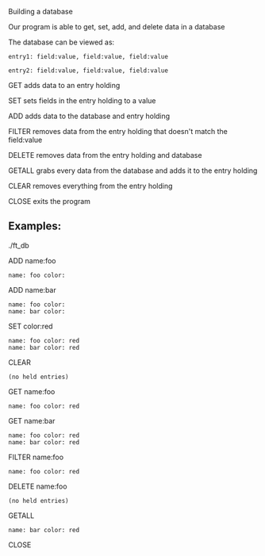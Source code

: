 Building a database

Our program is able to get, set, add, and delete data in a database

The database can be viewed as:

	entry1: field:value, field:value, field:value

	entry2: field:value, field:value, field:value

GET adds data to an entry holding

SET sets fields in the entry holding to a value

ADD adds data to the database and entry holding

FILTER removes data from the entry holding that doesn't match the field:value

DELETE removes data from the entry holding and database

GETALL grabs every data from the database and adds it to the entry holding

CLEAR removes everything from the entry holding

CLOSE exits the program

Examples:
---------
./ft_db

ADD name:foo
	
	name: foo color: 

ADD name:bar

	name: foo color:
	name: bar color:

SET color:red

	name: foo color: red
	name: bar color: red

CLEAR

	(no held entries)

GET name:foo
	
	name: foo color: red

GET name:bar

	name: foo color: red
	name: bar color: red

FILTER name:foo
	
	name: foo color: red

DELETE name:foo

	(no held entries)

GETALL
	
	name: bar color: red

CLOSE